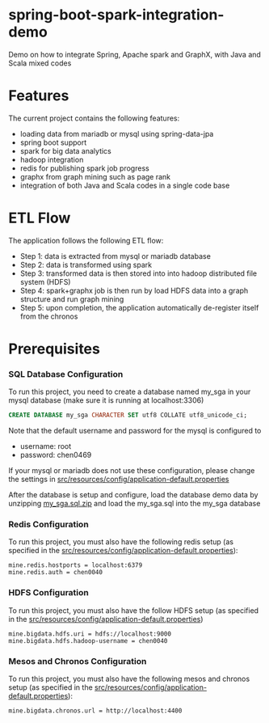 # spring-boot-spark-integration-demo

Demo on how to integrate Spring, Apache spark and GraphX, with Java and Scala mixed codes 

# Features

The current project contains the following features:

* loading data from mariadb or mysql using spring-data-jpa
* spring boot support 
* spark for big data analytics
* hadoop integration
* redis for publishing spark job progress
* graphx from graph mining such as page rank
* integration of both Java and Scala codes in a single code base

# ETL Flow

The application follows the following ETL flow:

* Step 1: data is extracted from mysql or mariadb database
* Step 2: data is transformed using spark 
* Step 3: transformed data is then stored into into hadoop distributed file system (HDFS)
* Step 4: spark+graphx job is then run by load HDFS data into a graph structure and run graph mining
* Step 5: upon completion, the application automatically de-register itself from the chronos

# Prerequisites

### SQL Database Configuration

To run this project, you need to create a database named my_sga in your mysql database (make sure it is running at localhost:3306)

```sql
CREATE DATABASE my_sga CHARACTER SET utf8 COLLATE utf8_unicode_ci;
```

Note that the default username and password for the mysql is configured to 

* username: root
* password: chen0469

If your mysql or mariadb does not use these configuration, please change the settings in [src/resources/config/application-default.properties](src/resources/config/application-default.properties)

After the database is setup and configure, load the database demo data by unzipping [my_sga.sql.zip](my_sga.sql.zip)
and load the my_sga.sql into the my_sga database

### Redis Configuration

To run this project, you must also have the following redis setup (as specified in the [src/resources/config/application-default.properties](src/resources/config/application-default.properties)):

```text
mine.redis.hostports = localhost:6379
mine.redis.auth = chen0040
```

### HDFS Configuration

To run this project, you must also have the follow HDFS setup (as specified in the [src/resources/config/application-default.properties](src/resources/config/application-default.properties))


```text
mine.bigdata.hdfs.uri = hdfs://localhost:9000
mine.bigdata.hdfs.hadoop-username = chen0040
```

### Mesos and Chronos Configuration

To run this project, you must also have the following mesos and chronos setup (as specified in the [src/resources/config/application-default.properties](src/resources/config/application-default.properties)):

```text 
mine.bigdata.chronos.url = http://localhost:4400
```